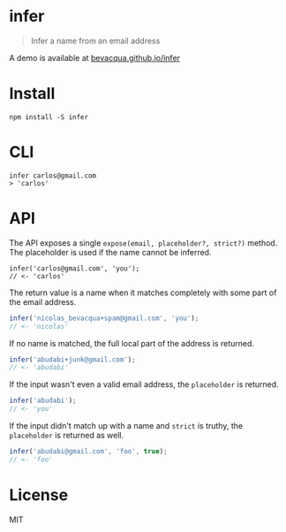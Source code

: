 # infer

> Infer a name from an email address

A demo is available at [bevacqua.github.io/infer][1]
# Install

```shell
npm install -S infer
```

# CLI

```shell
infer carlos@gmail.com
> 'carlos'
```

# API

The API exposes a single `expose(email, placeholder?, strict?)` method. The placeholder is used if the name cannot be inferred.

```shell
infer('carlos@gmail.com', 'you');
// <- 'carlos'
```

The return value is a name when it matches completely with some part of the email address.

```js
infer('nicolas_bevacqua+spam@gmail.com', 'you');
// <- 'nicolas'
```

If no name is matched, the full local part of the address is returned.

```js
infer('abudabi+junk@gmail.com');
// <- 'abudabi'
```

If the input wasn't even a valid email address, the `placeholder` is returned.

```js
infer('abudabi');
// <- 'you'
```

If the input didn't match up with a name and `strict` is truthy, the `placeholder` is returned as well.

```js
infer('abudabi@gmail.com', 'foo', true);
// <- 'foo'
```

# License

MIT

[1]: http://bevacqua.github.io/infer
